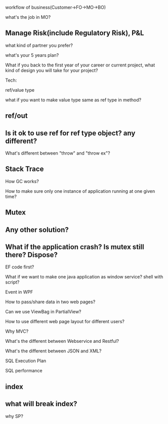
workflow of business(Customer->FO->MO->BO)

what's the job in MO?
## Manage Risk(include Regulatory Risk), P&L

what kind of partner you prefer?

what's your 5 years plan?

What if you back to the first year of your career or current project, what kind of design you will take for your project?

Tech:

ref/value type

what if you want to make value type same as ref type in method? 

## ref/out
## Is it ok to use ref for ref type object? any different?

What's different between "throw" and "throw ex"?
## Stack Trace

How GC works?

How to make sure only one instance of application running at one given time?
## Mutex
## Any other solution?
## What if the application crash? Is mutex still there? Dispose?

EF code first?

What if we want to make one java application as window service? shell with script?

Event in WPF

How to pass/share data in two web pages?

Can we use ViewBag in PartialView?

How to use different web page layout for different users?

Why MVC?

What's the different between Webservice and Restful?

What's the different between JSON and XML?

SQL Execution Plan

SQL performance
## index
## what will break index?

why SP?
